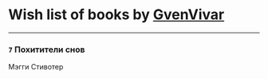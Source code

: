 # Wish list of books by [GvenVivar ](https://www.facebook.com/app_scoped_user_id/158266434925901/)
---

### `7` Похитители снов
Мэгги Стивотер

